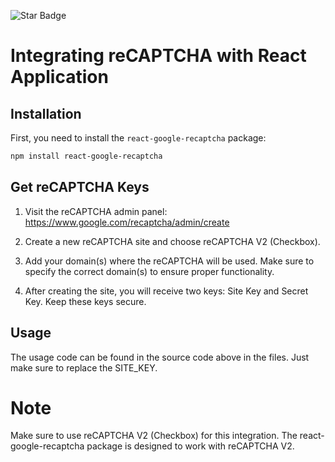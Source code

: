 ![Star Badge](https://img.shields.io/static/v1?label=%F0%9F%8C%9F&message=If%20Useful&style=style=flat&color=BC4E99)
# Integrating reCAPTCHA with React Application

## Installation

First, you need to install the `react-google-recaptcha` package:

```bash
npm install react-google-recaptcha
```

## Get reCAPTCHA Keys
1. Visit the reCAPTCHA admin panel: https://www.google.com/recaptcha/admin/create
   
2. Create a new reCAPTCHA site and choose reCAPTCHA V2 (Checkbox).
4. Add your domain(s) where the reCAPTCHA will be used. Make sure to specify the correct domain(s) to ensure proper functionality.
   
5.  After creating the site, you will receive two keys: Site Key and Secret Key. Keep these keys secure.


## Usage
The usage code can be found in the source code above in the files. Just make sure to replace the SITE_KEY.

# Note
Make sure to use reCAPTCHA V2 (Checkbox) for this integration. The react-google-recaptcha package is designed to work with reCAPTCHA V2.
   
